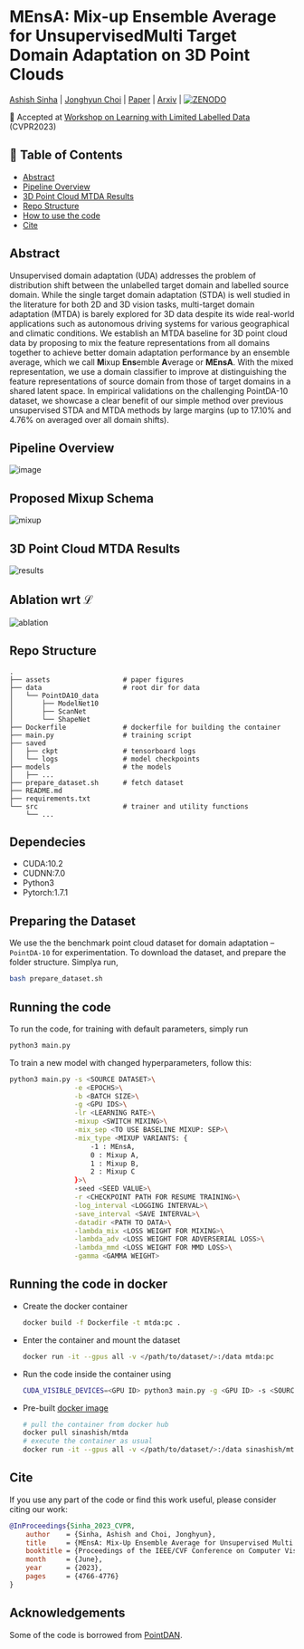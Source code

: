 # MEnsA: Mix-up Ensemble Average for UnsupervisedMulti Target Domain Adaptation on 3D Point Clouds

[Ashish Sinha](https://sinashish.github.io) | [Jonghyun Choi](https://ppolon.github.io) | [Paper](https://openaccess.thecvf.com/content/CVPR2023W/L3D-IVU/papers/Sinha_MEnsA_Mix-Up_Ensemble_Average_for_Unsupervised_Multi_Target_Domain_Adaptation_CVPRW_2023_paper.pdf) | [Arxiv](https://arxiv.org/abs/2304.01554) | [![ZENODO](https://zenodo.org/badge/622009986.svg)](https://zenodo.org/badge/latestdoi/622009986)

📣 Accepted at [Workshop on Learning with Limited Labelled Data](https://sites.google.com/view/l3d-ivu-2023/overview) (CVPR2023)

## 📑 Table of Contents
- [Abstract](#abstract)
- [Pipeline Overview](#pipeline-overview)
- [3D Point Cloud MTDA Results](#3d-point-cloud-mtda-results)
- [Repo Structure](#repo-structure)
- [How to use the code](#running-the-code)
- [Cite](#cite)

## Abstract
<a name="abstract"></a>

Unsupervised domain adaptation (UDA) addresses the problem of distribution shift between the unlabelled target domain and labelled source domain. While the single target domain adaptation (STDA) is well studied in the literature for both 2D and 3D vision tasks, multi-target domain adaptation (MTDA) is barely explored for 3D data despite its wide real-world applications such as autonomous driving systems for various geographical and climatic conditions. We establish an MTDA baseline for 3D point cloud data by proposing to mix the feature representations from all domains together to achieve better domain adaptation performance by an ensemble average, which we call **M**ixup **Ens**emble **A**verage or **MEnsA**. With the mixed representation, we use a domain classifier to improve at distinguishing the feature representations of source domain from those of target domains in a shared latent space. In empirical validations on the challenging PointDA-10 dataset, we showcase a clear benefit of our simple method over previous unsupervised STDA and MTDA methods by large margins (up to 17.10% and 4.76% on averaged over all domain shifts).

<a name="pipeline"></a>

## Pipeline Overview
![image](assets/overview.png)

## Proposed Mixup Schema
![mixup](assets/mtda_schema.png)

<a name = "results"></a>

## 3D Point Cloud MTDA Results 
![results](assets/results.png)

## Ablation wrt $\mathcal{L}$
![ablation](assets/abln.png)

<a name="repo"></a>

## Repo Structure
```
.
├── assets                  # paper figures
├── data                    # root dir for data
│   └── PointDA10_data
│       ├── ModelNet10
│       ├── ScanNet
│       └── ShapeNet
├── Dockerfile              # dockerfile for building the container
├── main.py                 # training script
├── saved
│   ├── ckpt                # tensorboard logs
│   └── logs                # model checkpoints
├── models                  # the models
│   ├── ...
├── prepare_dataset.sh      # fetch dataset
├── README.md
├── requirements.txt        
└── src                     # trainer and utility functions
    └── ...
```

## Dependecies
- CUDA:10.2
- CUDNN:7.0
- Python3
- Pytorch:1.7.1
  
## Preparing the Dataset

We use the the benchmark point cloud dataset for domain adaptation – `PointDA-10`  for experimentation.
To download the dataset, and prepare the folder structure. Simplya run,

```bash
bash prepare_dataset.sh
```
## Running the code
<a name="code"></a>

To run the code, for training with default parameters, simply run

```bash
python3 main.py
```

To train a new model with changed hyperparameters, follow this:

```bash
python3 main.py -s <SOURCE DATASET>\
                -e <EPOCHS>\
                -b <BATCH SIZE>\
                -g <GPU IDS>\
                -lr <LEARNING RATE>\
                -mixup <SWITCH MIXING>\
                -mix_sep <TO USE BASELINE MIXUP: SEP>\
                -mix_type <MIXUP VARIANTS: {
                    -1 : MEnsA,
                    0 : Mixup A,
                    1 : Mixup B,
                    2 : Mixup C
                }>\
                -seed <SEED VALUE>\
                -r <CHECKPOINT PATH FOR RESUME TRAINING>\
                -log_interval <LOGGING INTERVAL>\
                -save_interval <SAVE INTERVAL>\
                -datadir <PATH TO DATA>\
                -lambda_mix <LOSS WEIGHT FOR MIXING>\
                -lambda_adv <LOSS WEIGHT FOR ADVERSERIAL LOSS>\
                -lambda_mmd <LOSS WEIGHT FOR MMD LOSS>\
                -gamma <GAMMA WEIGHT>
```

## Running the code in docker

- Create the docker container
    ```bash
    docker build -f Dockerfile -t mtda:pc .
    ```
- Enter the container and mount the dataset 
    ```bash
    docker run -it --gpus all -v </path/to/dataset/>:/data mtda:pc
    ```
- Run the code inside the container using
    ```bash
    CUDA_VISIBLE_DEVICES=<GPU ID> python3 main.py -g <GPU ID> -s <SOURCE DATASET> -mixup 
    ```
- Pre-built [docker image](https://hub.docker.com/r/sinashish/mtda)
    ```bash
    # pull the container from docker hub
    docker pull sinashish/mtda
    # execute the container as usual
    docker run -it --gpus all -v </path/to/dataset/>:/data sinashish/mtda:latest
    ```
<!--
## Pretrained Models

The pretrained models for the experiments are available [here](https://drive.google.com/drive/folders/183RIEz7IpesWSk39rCBIbrg4Wn1Yj62L?usp=sharing).
-->

<a name="cite"></a>
## Cite

If you use any part of the code or find this work useful, please consider citing our work:
```bibtex
@InProceedings{Sinha_2023_CVPR,
    author    = {Sinha, Ashish and Choi, Jonghyun},
    title     = {MEnsA: Mix-Up Ensemble Average for Unsupervised Multi Target Domain Adaptation on 3D Point Clouds},
    booktitle = {Proceedings of the IEEE/CVF Conference on Computer Vision and Pattern Recognition (CVPR) Workshops},
    month     = {June},
    year      = {2023},
    pages     = {4766-4776}
}
```

## Acknowledgements

Some of the code is borrowed from [PointDAN](https://github.com/canqin001/PointDAN). 
